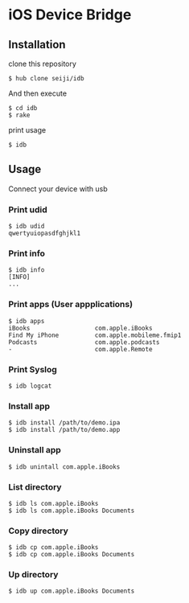 # iOS Device Bridge


## Installation

clone this repository

    $ hub clone seiji/idb

And then execute

    $ cd idb
    $ rake

print usage

    $ idb

## Usage

Connect your device with usb

### Print udid

    $ idb udid
    qwertyuiopasdfghjkl1

### Print info

    $ idb info
    [INFO]
    ...

### Print apps (User appplications)

    $ idb apps
    iBooks                  com.apple.iBooks
    Find My iPhone          com.apple.mobileme.fmip1
    Podcasts                com.apple.podcasts
    -                       com.apple.Remote

### Print Syslog

    $ idb logcat

### Install app

    $ idb install /path/to/demo.ipa
    $ idb install /path/to/demo.app

### Uninstall app

    $ idb unintall com.apple.iBooks

### List directory

    $ idb ls com.apple.iBooks 
    $ idb ls com.apple.iBooks Documents

### Copy directory

    $ idb cp com.apple.iBooks 
    $ idb cp com.apple.iBooks Documents

### Up directory

    $ idb up com.apple.iBooks Documents

